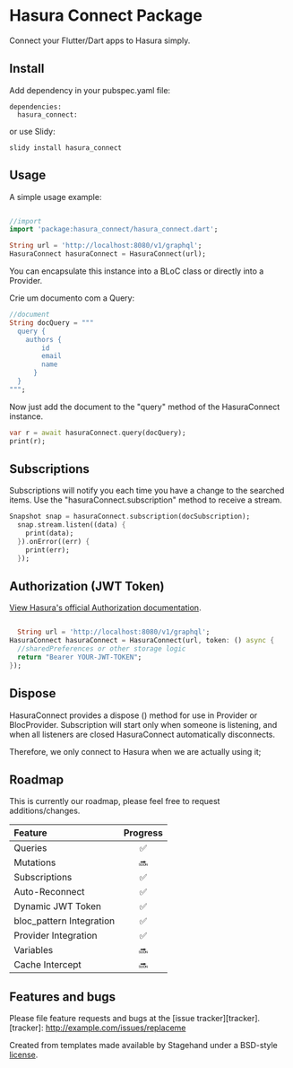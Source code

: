 # Hasura Connect Package

Connect your Flutter/Dart apps to Hasura simply.

## Install

Add dependency in your pubspec.yaml file:
```
dependencies:
  hasura_connect:
```
or use Slidy:
```
slidy install hasura_connect
```

## Usage

A simple usage example:

```dart

//import
import 'package:hasura_connect/hasura_connect.dart';

String url = 'http://localhost:8080/v1/graphql';
HasuraConnect hasuraConnect = HasuraConnect(url);

```
You can encapsulate this instance into a BLoC class or directly into a Provider.

Crie um documento com a Query:
```dart
//document
String docQuery = """
  query {
    authors {
        id
        email
        name
      }
  }
""";
```
Now just add the document to the "query" method of the HasuraConnect instance.

```dart
var r = await hasuraConnect.query(docQuery);
print(r);

```

## Subscriptions

Subscriptions will notify you each time you have a change to the searched items. Use the "hasuraConnect.subscription" method to receive a stream.

```dart
Snapshot snap = hasuraConnect.subscription(docSubscription);
  snap.stream.listen((data) {
    print(data);
  }).onError((err) {
    print(err);
  });

```
## Authorization (JWT Token)

[View Hasura's official Authorization documentation](https://docs.hasura.io/1.0/graphql/manual/auth/index.html).

```dart

  String url = 'http://localhost:8080/v1/graphql';
HasuraConnect hasuraConnect = HasuraConnect(url, token: () async {
  //sharedPreferences or other storage logic
  return "Bearer YOUR-JWT-TOKEN";
});

```


## Dispose

HasuraConnect provides a dispose () method for use in Provider or BlocProvider.
Subscription will start only when someone is listening, and when all listeners are closed HasuraConnect automatically disconnects.

Therefore, we only connect to Hasura when we are actually using it;

## Roadmap

This is currently our roadmap, please feel free to request additions/changes.

| Feature                  | Progress |
| :----------------------- | :------: |
| Queries                  |    ✅    |
| Mutations                |    🔜    |
| Subscriptions            |    ✅    |
| Auto-Reconnect           |    ✅    |
| Dynamic JWT Token        |    ✅    |
| bloc_pattern Integration |    ✅    |
| Provider Integration     |    ✅    |
| Variables                |    🔜    |
| Cache Intercept          |    🔜    |

## Features and bugs

Please file feature requests and bugs at the [issue tracker][tracker].
[tracker]: http://example.com/issues/replaceme

Created from templates made available by Stagehand under a BSD-style
[license](https://github.com/dart-lang/stagehand/blob/master/LICENSE).
